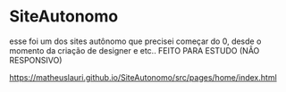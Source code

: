 # SiteAutonomo
esse foi um dos sites autônomo que precisei começar do 0, desde o momento da criação de designer e etc.. FEITO PARA ESTUDO (NÂO RESPONSIVO)

https://matheuslauri.github.io/SiteAutonomo/src/pages/home/index.html   
